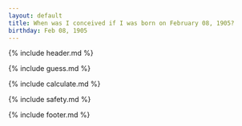```yaml
---
layout: default
title: When was I conceived if I was born on February 08, 1905?
birthday: Feb 08, 1905
---
```


{% include header.md %}

{% include guess.md %}

{% include calculate.md %}

{% include safety.md %}

{% include footer.md %}



